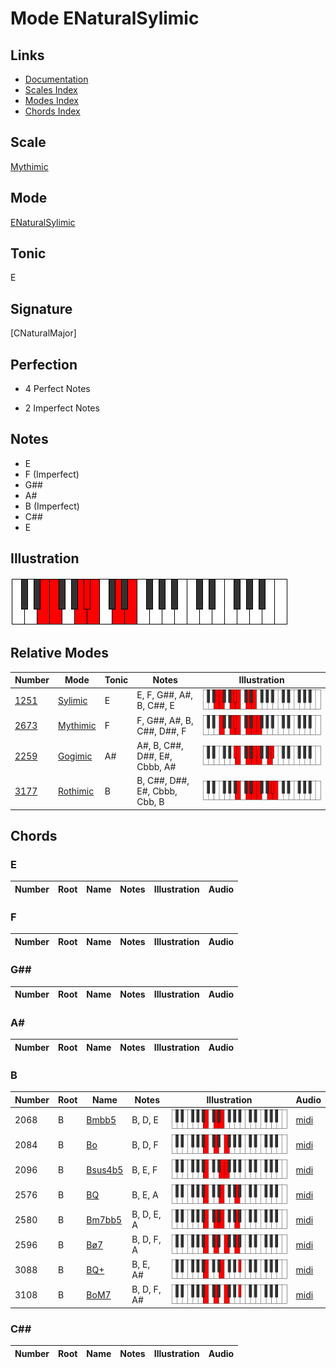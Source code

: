 # Mode ENaturalSylimic

## Links

- [Documentation](index.md)
- [Scales Index](Scales.md)
- [Modes Index](Modes.md)
- [Chords Index](Chords.md)

## Scale

[Mythimic](ScaleMythimic.md)

## Mode

[ENaturalSylimic](ModeENaturalSylimic.md)

## Tonic

E

## Signature

[CNaturalMajor]

## Perfection

 - 4 Perfect Notes

 - 2 Imperfect Notes

## Notes

- E
- F (Imperfect)
- G##
- A#
- B (Imperfect)
- C##
- E

## Illustration

![ENaturalSylimic](ModeENaturalSylimic.png)

## Relative Modes

| Number | Mode | Tonic | Notes | Illustration |
|--------|------|-------|-------|--------------|
| [1251](https://ianring.com/musictheory/scales/1251) | [Sylimic](ModeSylimic.md) | E | E, F, G##, A#, B, C##, E | ![ENaturalSylimic](ModeENaturalSylimic.png) |
| [2673](https://ianring.com/musictheory/scales/2673) | [Mythimic](ModeMythimic.md) | F | F, G##, A#, B, C##, D##, F | ![FNaturalMythimic](ModeFNaturalMythimic.png) |
| [2259](https://ianring.com/musictheory/scales/2259) | [Gogimic](ModeGogimic.md) | A# | A#, B, C##, D##, E#, Cbbb, A# | ![ASharpGogimic](ModeASharpGogimic.png) |
| [3177](https://ianring.com/musictheory/scales/3177) | [Rothimic](ModeRothimic.md) | B | B, C##, D##, E#, Cbbb, Cbb, B | ![BNaturalRothimic](ModeBNaturalRothimic.png) |

## Chords

### E

| Number | Root | Name | Notes | Illustration | Audio |
|--------|------|------|-------|--------------|-------|

### F

| Number | Root | Name | Notes | Illustration | Audio |
|--------|------|------|-------|--------------|-------|

### G##

| Number | Root | Name | Notes | Illustration | Audio |
|--------|------|------|-------|--------------|-------|

### A#

| Number | Root | Name | Notes | Illustration | Audio |
|--------|------|------|-------|--------------|-------|

### B

| Number | Root | Name | Notes | Illustration | Audio |
|--------|------|------|-------|--------------|-------|
| 2068 | B | [Bmbb5](ChordBNaturalMinorDoubleFlatFifth.md) | B, D, E | ![Bmbb5](ChordBNaturalMinorDoubleFlatFifthRootPosition.png) | [midi](ChordBNaturalMinorDoubleFlatFifthRootPosition.mid) |
| 2084 | B | [Bo](ChordBNaturalDiminished.md) | B, D, F | ![Bo](ChordBNaturalDiminishedRootPosition.png) | [midi](ChordBNaturalDiminishedRootPosition.mid) |
| 2096 | B | [Bsus4b5](ChordBNaturalSuspendedFourthFlatFifth.md) | B, E, F | ![Bsus4b5](ChordBNaturalSuspendedFourthFlatFifthRootPosition.png) | [midi](ChordBNaturalSuspendedFourthFlatFifthRootPosition.mid) |
| 2576 | B | [BQ](ChordBNaturalQuartal.md) | B, E, A | ![BQ](ChordBNaturalQuartalRootPosition.png) | [midi](ChordBNaturalQuartalRootPosition.mid) |
| 2580 | B | [Bm7bb5](ChordBNaturalMinorSeventhDoubleFlatFifth.md) | B, D, E, A | ![Bm7bb5](ChordBNaturalMinorSeventhDoubleFlatFifthRootPosition.png) | [midi](ChordBNaturalMinorSeventhDoubleFlatFifthRootPosition.mid) |
| 2596 | B | [Bø7](ChordBNaturalHalfDiminishedSeventh.md) | B, D, F, A | ![Bø7](ChordBNaturalHalfDiminishedSeventhRootPosition.png) | [midi](ChordBNaturalHalfDiminishedSeventhRootPosition.mid) |
| 3088 | B | [BQ+](ChordBNaturalQuartalAugmented.md) | B, E, A# | ![BQ+](ChordBNaturalQuartalAugmentedRootPosition.png) | [midi](ChordBNaturalQuartalAugmentedRootPosition.mid) |
| 3108 | B | [BoM7](ChordBNaturalDiminishedMajorSeventh.md) | B, D, F, A# | ![BoM7](ChordBNaturalDiminishedMajorSeventhRootPosition.png) | [midi](ChordBNaturalDiminishedMajorSeventhRootPosition.mid) |

### C##

| Number | Root | Name | Notes | Illustration | Audio |
|--------|------|------|-------|--------------|-------|

